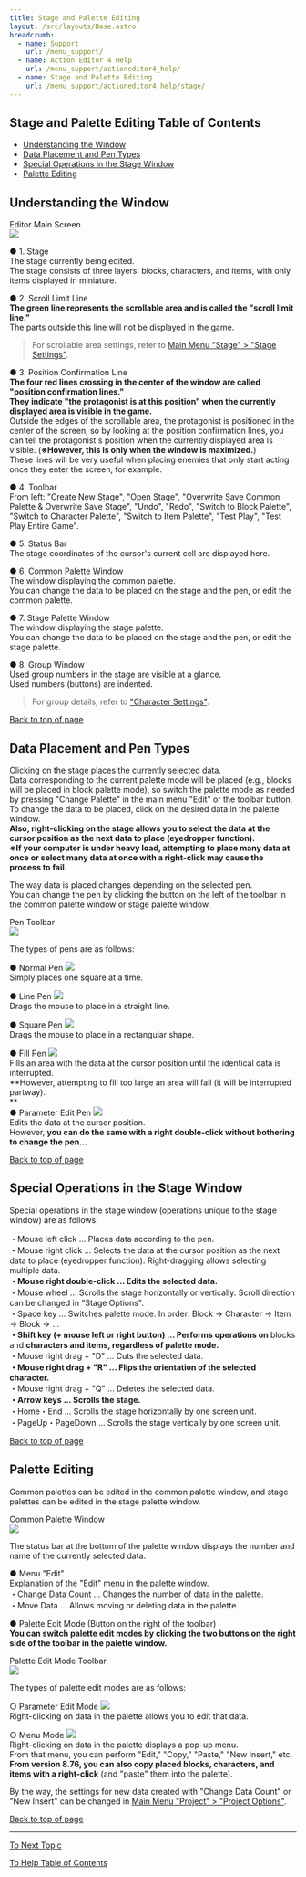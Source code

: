 ```yaml
---
title: Stage and Palette Editing
layout: /src/layouts/Base.astro
breadcrumb:
  - name: Support
    url: /menu_support/
  - name: Action Editor 4 Help
    url: /menu_support/actioneditor4_help/
  - name: Stage and Palette Editing
    url: /menu_support/actioneditor4_help/stage/
---
```


<a name="TOP"></a>

## Stage and Palette Editing Table of Contents

- [Understanding the Window](#WINDOW)
- [Data Placement and Pen Types](#PEN)
- [Special Operations in the Stage Window](#TOKUSYUSOUSA)
- [Palette Editing](#PALETTE)

<a name="WINDOW"></a>

## Understanding the Window

Editor Main Screen  
![](/menu_support/actioneditor4_help/stage/Main.png)  
  
● 1. Stage  
The stage currently being edited.  
The stage consists of three layers: blocks, characters, and items, with only items displayed in miniature.  
  
● 2. Scroll Limit Line  
**The green line represents the scrollable area and is called the "scroll limit line."**  
The parts outside this line will not be displayed in the game.  
> For scrollable area settings, refer to [Main Menu "Stage" > "Stage Settings"](/en/menu_support/actioneditor4_help/menu_stage_set/index.html#SCROLLRANGE).  
  
● 3. Position Confirmation Line  
**The four red lines crossing in the center of the window are called "position confirmation lines."  
They indicate "the protagonist is at this position" when the currently displayed area is visible in the game.**  
Outside the edges of the scrollable area, the protagonist is positioned in the center of the screen, so by looking at the position confirmation lines, you can tell the protagonist's position when the currently displayed area is visible. (**※However, this is only when the window is maximized.**)  
These lines will be very useful when placing enemies that only start acting once they enter the screen, for example.  
  
● 4. Toolbar  
From left: "Create New Stage", "Open Stage", "Overwrite Save Common Palette & Overwrite Save Stage", "Undo", "Redo", "Switch to Block Palette", "Switch to Character Palette", "Switch to Item Palette", "Test Play", "Test Play Entire Game".  
  
● 5. Status Bar  
The stage coordinates of the cursor's current cell are displayed here.  
  
● 6. Common Palette Window  
The window displaying the common palette.  
You can change the data to be placed on the stage and the pen, or edit the common palette.  
  
● 7. Stage Palette Window  
The window displaying the stage palette.  
You can change the data to be placed on the stage and the pen, or edit the stage palette.  
  
● 8. Group Window  
Used group numbers in the stage are visible at a glance.  
Used numbers (buttons) are indented.  
> For group details, refer to ["Character Settings"](/en/menu_support/actioneditor4_help/chara/#GROUP).  

[Back to top of page](#TOP)

<a name="PEN"></a>

## Data Placement and Pen Types

Clicking on the stage places the currently selected data.  
Data corresponding to the current palette mode will be placed (e.g., blocks will be placed in block palette mode), so switch the palette mode as needed by pressing "Change Palette" in the main menu "Edit" or the toolbar button.  
To change the data to be placed, click on the desired data in the palette window.  
**Also, right-clicking on the stage allows you to select the data at the cursor position as the next data to place (eyedropper function).**  
**※If your computer is under heavy load, attempting to place many data at once or select many data at once with a right-click may cause the process to fail.**  
  
The way data is placed changes depending on the selected pen.  
You can change the pen by clicking the button on the left of the toolbar in the common palette window or stage palette window.  
  
Pen Toolbar  
![](/menu_support/actioneditor4_help/stage/ToolBar_Pen.bmp)  
  
The types of pens are as follows:  
  
● Normal Pen ![](/menu_support/actioneditor4_help/stage/ToolBar_Pen0.bmp)  
Simply places one square at a time.  
  
● Line Pen ![](/menu_support/actioneditor4_help/stage/ToolBar_Pen1.bmp)  
Drags the mouse to place in a straight line.  
  
● Square Pen ![](/menu_support/actioneditor4_help/stage/ToolBar_Pen2.bmp)  
Drags the mouse to place in a rectangular shape.  
  
● Fill Pen ![](/menu_support/actioneditor4_help/stage/ToolBar_Pen3.bmp)  
Fills an area with the data at the cursor position until the identical data is interrupted.  
**However, attempting to fill too large an area will fail (it will be interrupted partway).  
**  
● Parameter Edit Pen ![](/menu_support/actioneditor4_help/stage/ToolBar_Pen4.bmp)  
Edits the data at the cursor position.  
However, **you can do the same with a right double-click without bothering to change the pen...**  

[Back to top of page](#TOP)

## Special Operations in the Stage Window

<a name="TOKUSYUSOUSA"></a>

Special operations in the stage window (operations unique to the stage window) are as follows:  
  

・Mouse left click ... Places data according to the pen.  
・Mouse right click ... Selects the data at the cursor position as the next data to place (eyedropper function). Right-dragging allows selecting multiple data.  
**・Mouse right double-click ... Edits the selected data.**  
・Mouse wheel ... Scrolls the stage horizontally or vertically. Scroll direction can be changed in "Stage Options".  
・Space key ... Switches palette mode. In order: Block → Character → Item → Block → ...  
**・Shift key (+ mouse left or right button) ... Performs operations on** blocks and **characters and items, regardless of palette mode.**  
・Mouse right drag + "D" ... Cuts the selected data.  
**・Mouse right drag + "R" ... Flips the orientation of the selected character.**  
・Mouse right drag + "Q" ... Deletes the selected data.  
**・Arrow keys ... Scrolls the stage.**  
・Home・End ... Scrolls the stage horizontally by one screen unit.  
・PageUp・PageDown ... Scrolls the stage vertically by one screen unit.  

[Back to top of page](#TOP)

<a name="PALETTE"></a>

## Palette Editing

Common palettes can be edited in the common palette window, and stage palettes can be edited in the stage palette window.  
  
Common Palette Window  
![](/menu_support/actioneditor4_help/stage/Cmplt.jpg)  
  
The status bar at the bottom of the palette window displays the number and name of the currently selected data.  
  
● Menu "Edit"  
Explanation of the "Edit" menu in the palette window.  
・Change Data Count ... Changes the number of data in the palette.  
・Move Data ... Allows moving or deleting data in the palette.  
  
● Palette Edit Mode (Button on the right of the toolbar)  
**You can switch palette edit modes by clicking the two buttons on the right side of the toolbar in the palette window.**  
  
Palette Edit Mode Toolbar  
![](/menu_support/actioneditor4_help/stage/ToolBar_PltEdit.bmp)  
  
The types of palette edit modes are as follows:  
  
○ Parameter Edit Mode ![](/menu_support/actioneditor4_help/stage/ToolBar_PltEdit0.bmp)  
Right-clicking on data in the palette allows you to edit that data.  
  
○ Menu Mode ![](/menu_support/actioneditor4_help/stage/ToolBar_PltEdit1.bmp)  
Right-clicking on data in the palette displays a pop-up menu.  
From that menu, you can perform "Edit," "Copy," "Paste," "New Insert," etc.  
**From version 8.76, you can also copy placed blocks, characters, and items with a right-click** (and "paste" them into the palette).  
  
  
By the way, the settings for new data created with "Change Data Count" or "New Insert" can be changed in [Main Menu "Project" > "Project Options"](/en/menu_support/actioneditor4_help/menu_project_option/#DEFAULT).  

[Back to top of page](#TOP)

---

  

[To Next Topic](/en/menu_support/actioneditor4_help/block/)

[To Help Table of Contents](/en/menu_support/actioneditor4_help/)